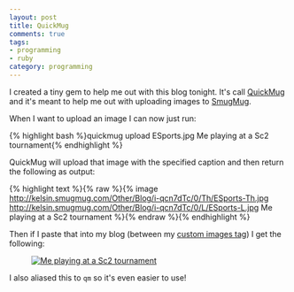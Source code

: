 ```yaml
---
layout: post
title: QuickMug
comments: true
tags:
- programming
- ruby
category: programming
---
```


I created a tiny gem to help me out with this blog tonight. It's call
[QuickMug](https://github.com/Kelsin/quickmug) and it's meant to help me out
with uploading images to [SmugMug](https://github.com/Kelsin/quickmug).

When I want to upload an image I can now just run:

{% highlight bash %}quickmug upload ESports.jpg Me playing at a Sc2 tournament{% endhighlight %}

QuickMug will upload that image with the specified caption and then return the
following as output:

{% highlight text %}{% raw %}{% image http://kelsin.smugmug.com/Other/Blog/i-qcn7dTc/0/Th/ESports-Th.jpg http://kelsin.smugmug.com/Other/Blog/i-qcn7dTc/0/L/ESports-L.jpg Me playing at a Sc2 tournament %}{% endraw %}{% endhighlight %}

Then if I paste that into my blog (between my
[custom images tag](https://github.com/Kelsin/mxKelsin/blob/master/_plugins/images.rb))
I get the following:

<figure class="images">
  <a href="http://kelsin.smugmug.com/Other/Blog/i-qcn7dTc/0/L/ESports-L.jpg"><img alt="Me playing at a Sc2 tournament" src="http://kelsin.smugmug.com/Other/Blog/i-qcn7dTc/0/Th/ESports-Th.jpg"/></a>
</figure>

I also aliased this to `qm` so it's even easier to use!
